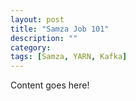 ```yaml
---
layout: post
title: "Samza Job 101"
description: ""
category: 
tags: [Samza, YARN, Kafka]
---
```

Content goes here!
